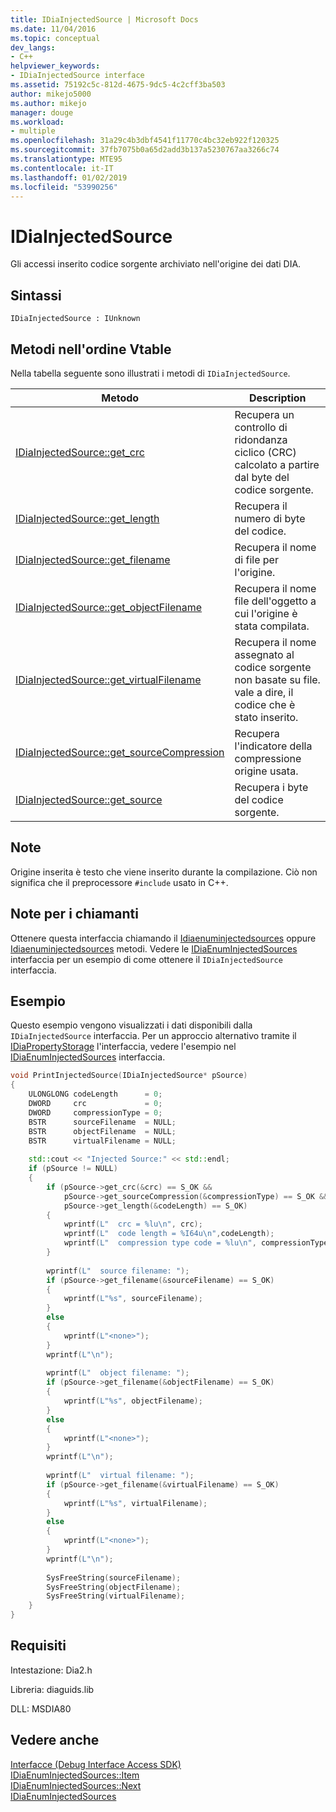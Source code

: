 ```yaml
---
title: IDiaInjectedSource | Microsoft Docs
ms.date: 11/04/2016
ms.topic: conceptual
dev_langs:
- C++
helpviewer_keywords:
- IDiaInjectedSource interface
ms.assetid: 75192c5c-812d-4675-9dc5-4c2cff3ba503
author: mikejo5000
ms.author: mikejo
manager: douge
ms.workload:
- multiple
ms.openlocfilehash: 31a29c4b3dbf4541f11770c4bc32eb922f120325
ms.sourcegitcommit: 37fb7075b0a65d2add3b137a5230767aa3266c74
ms.translationtype: MTE95
ms.contentlocale: it-IT
ms.lasthandoff: 01/02/2019
ms.locfileid: "53990256"
---
```

# <a name="idiainjectedsource"></a>IDiaInjectedSource
Gli accessi inserito codice sorgente archiviato nell'origine dei dati DIA.  
  
## <a name="syntax"></a>Sintassi  
  
```  
IDiaInjectedSource : IUnknown  
```  
  
## <a name="methods-in-vtable-order"></a>Metodi nell'ordine Vtable  
 Nella tabella seguente sono illustrati i metodi di `IDiaInjectedSource`.  
  
|Metodo|Description|  
|------------|-----------------|  
|[IDiaInjectedSource::get_crc](../../debugger/debug-interface-access/idiainjectedsource-get-crc.md)|Recupera un controllo di ridondanza ciclico (CRC) calcolato a partire dal byte del codice sorgente.|  
|[IDiaInjectedSource::get_length](../../debugger/debug-interface-access/idiainjectedsource-get-length.md)|Recupera il numero di byte del codice.|  
|[IDiaInjectedSource::get_filename](../../debugger/debug-interface-access/idiainjectedsource-get-filename.md)|Recupera il nome di file per l'origine.|  
|[IDiaInjectedSource::get_objectFilename](../../debugger/debug-interface-access/idiainjectedsource-get-objectfilename.md)|Recupera il nome file dell'oggetto a cui l'origine è stata compilata.|  
|[IDiaInjectedSource::get_virtualFilename](../../debugger/debug-interface-access/idiainjectedsource-get-virtualfilename.md)|Recupera il nome assegnato al codice sorgente non basate su file. vale a dire, il codice che è stato inserito.|  
|[IDiaInjectedSource::get_sourceCompression](../../debugger/debug-interface-access/idiainjectedsource-get-sourcecompression.md)|Recupera l'indicatore della compressione origine usata.|  
|[IDiaInjectedSource::get_source](../../debugger/debug-interface-access/idiainjectedsource-get-source.md)|Recupera i byte del codice sorgente.|  
  
## <a name="remarks"></a>Note  
 Origine inserita è testo che viene inserito durante la compilazione. Ciò non significa che il preprocessore `#include` usato in C++.  
  
## <a name="notes-for-callers"></a>Note per i chiamanti  
 Ottenere questa interfaccia chiamando il [Idiaenuminjectedsources](../../debugger/debug-interface-access/idiaenuminjectedsources-item.md) oppure [Idiaenuminjectedsources](../../debugger/debug-interface-access/idiaenuminjectedsources-next.md) metodi. Vedere le [IDiaEnumInjectedSources](../../debugger/debug-interface-access/idiaenuminjectedsources.md) interfaccia per un esempio di come ottenere il `IDiaInjectedSource` interfaccia.  
  
## <a name="example"></a>Esempio  
 Questo esempio vengono visualizzati i dati disponibili dalla `IDiaInjectedSource` interfaccia. Per un approccio alternativo tramite il [IDiaPropertyStorage](../../debugger/debug-interface-access/idiapropertystorage.md) l'interfaccia, vedere l'esempio nel [IDiaEnumInjectedSources](../../debugger/debug-interface-access/idiaenuminjectedsources.md) interfaccia.  
  
```C++  
void PrintInjectedSource(IDiaInjectedSource* pSource)  
{  
    ULONGLONG codeLength      = 0;  
    DWORD     crc             = 0;  
    DWORD     compressionType = 0;  
    BSTR      sourceFilename  = NULL;  
    BSTR      objectFilename  = NULL;  
    BSTR      virtualFilename = NULL;  
  
    std::cout << "Injected Source:" << std::endl;  
    if (pSource != NULL)  
    {  
        if (pSource->get_crc(&crc) == S_OK &&  
            pSource->get_sourceCompression(&compressionType) == S_OK &&  
            pSource->get_length(&codeLength) == S_OK)  
        {  
            wprintf(L"  crc = %lu\n", crc);  
            wprintf(L"  code length = %I64u\n",codeLength);  
            wprintf(L"  compression type code = %lu\n", compressionType);  
        }  
  
        wprintf(L"  source filename: ");  
        if (pSource->get_filename(&sourceFilename) == S_OK)  
        {  
            wprintf(L"%s", sourceFilename);  
        }  
        else  
        {  
            wprintf(L"<none>");  
        }  
        wprintf(L"\n");  
  
        wprintf(L"  object filename: ");  
        if (pSource->get_filename(&objectFilename) == S_OK)  
        {  
            wprintf(L"%s", objectFilename);  
        }  
        else  
        {  
            wprintf(L"<none>");  
        }  
        wprintf(L"\n");  
  
        wprintf(L"  virtual filename: ");  
        if (pSource->get_filename(&virtualFilename) == S_OK)  
        {  
            wprintf(L"%s", virtualFilename);  
        }  
        else  
        {  
            wprintf(L"<none>");  
        }  
        wprintf(L"\n");  
  
        SysFreeString(sourceFilename);  
        SysFreeString(objectFilename);  
        SysFreeString(virtualFilename);  
    }  
}  
```  
  
## <a name="requirements"></a>Requisiti  
 Intestazione: Dia2.h  
  
 Libreria: diaguids.lib  
  
 DLL: MSDIA80  
  
## <a name="see-also"></a>Vedere anche  
 [Interfacce (Debug Interface Access SDK)](../../debugger/debug-interface-access/interfaces-debug-interface-access-sdk.md)   
 [IDiaEnumInjectedSources::Item](../../debugger/debug-interface-access/idiaenuminjectedsources-item.md)   
 [IDiaEnumInjectedSources::Next](../../debugger/debug-interface-access/idiaenuminjectedsources-next.md)   
 [IDiaEnumInjectedSources](../../debugger/debug-interface-access/idiaenuminjectedsources.md)